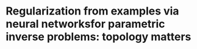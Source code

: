# Regularization from examples via neural networksfor parametric inverse problems:  topology matters
